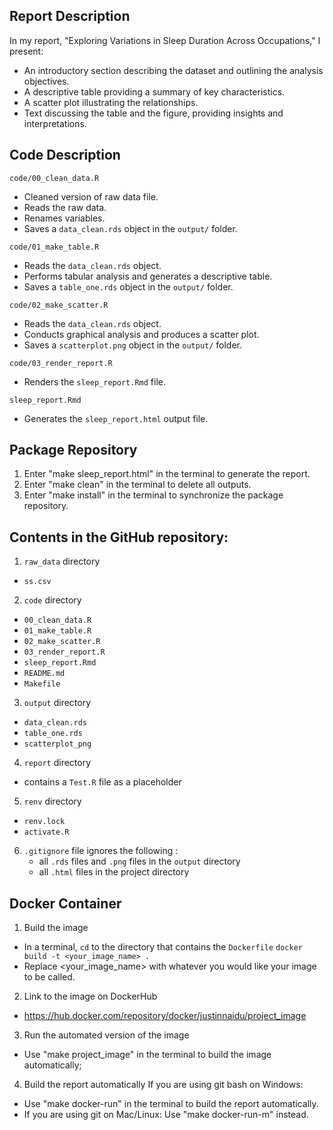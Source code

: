 ## Report Description

In my report, "Exploring Variations in Sleep Duration Across Occupations," I present:
- An introductory section describing the dataset and outlining the analysis objectives.
- A descriptive table providing a summary of key characteristics.
- A scatter plot illustrating the relationships.
- Text discussing the table and the figure, providing insights and interpretations.


## Code Description
`code/00_clean_data.R`
- Cleaned version of raw data file.
- Reads the raw data.
- Renames variables.
- Saves a `data_clean.rds` object in the `output/` folder.

`code/01_make_table.R`
- Reads the `data_clean.rds` object.
- Performs tabular analysis and generates a descriptive table.
- Saves a `table_one.rds` object in the `output/` folder.

`code/02_make_scatter.R`
- Reads the `data_clean.rds` object.
- Conducts graphical analysis and produces a scatter plot.
- Saves a `scatterplot.png` object in the `output/` folder.

`code/03_render_report.R`
- Renders the `sleep_report.Rmd` file.

`sleep_report.Rmd`
- Generates the `sleep_report.html` output file.


## Package Repository
1. Enter "make sleep_report.html" in the terminal to generate the report.
2. Enter "make clean" in the terminal to delete all outputs.
3. Enter "make install" in the terminal to synchronize the package repository.


## Contents in the GitHub repository:
1. `raw_data` directory
- `ss.csv`
2. `code` directory
- `00_clean_data.R`
- `01_make_table.R`
- `02_make_scatter.R`
- `03_render_report.R`
- `sleep_report.Rmd`
- `README.md`
- `Makefile`
3. `output` directory
- `data_clean.rds`
- `table_one.rds`
- `scatterplot_png`
4. `report` directory
- contains a `Test.R` file as a placeholder
5. `renv` directory
- `renv.lock`
- `activate.R`
6. `.gitignore` file ignores the following :
	- all `.rds` files and `.png` files in the `output` directory
	- all `.html` files in the project directory

## Docker Container
1. Build the image 
- In a terminal, `cd` to the directory that contains the `Dockerfile`
`docker build -t <your_image_name> .`
- Replace <your_image_name> with whatever you would like your image to be called.

2. Link to the image on DockerHub
- https://hub.docker.com/repository/docker/justinnaidu/project_image

3. Run the automated version of the image
- Use "make project_image" in the terminal to build the image automatically;

4. Build the report automatically
If you are using git bash on Windows: 
- Use "make docker-run" in the terminal to build the report automatically.
- If you are using git on Mac/Linux: Use "make docker-run-m" instead.